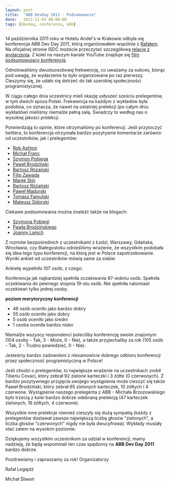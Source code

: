 ```yaml
---
layout: post
title: 	"ABB DevDay 2011 - Podsumowanie"
date: 	2011-11-03 08:00:00
tags: [devday, conference, abb]
---
```

14 października 2011 roku w Hotelu Andel's w Krakowie odbyła się konferencja ABB Dev Day 2011, którą organizowałem wspólnie z [Rafałem](http://twitter.com/rafek).
Na oficjalnej stronie ISDC możecie przeczytać szczegółową [relację z wydarzenia](http://www.abb.pl/cawp/seitp202/926311f89e9ce125c125793000411540.aspx). Z kolei na naszym kanale YouTube znajduje się [film podsumowujący konferencję](http://www.youtube.com/watch?v=KAtOFLC0m48%C2%A0).

Odnotowaliśmy *dwustuosobową* frekwencję, co uważamy za sukces, biorąc pod uwagę, że wydarzenie to było organizowane po raz pierwszy.
Cieszymy się, że udało się dotrzeć do tak szerokiej społeczności programistycznej.

W ciągu całego dnia uczestnicy mieli okazję usłyszeć sześciu prelegentów, w tym dwóch spoza Polski.
Frekwencja na każdym z wykładów była podobna, co oznacza, że nawet na ostatniej prelekcji (po całym dniu wykładów) mieliśmy niemalże pełną salę.
Świadczy to według nas o wysokiej jakości prelekcji.

Potwierdzają to opinie, które otrzymaliśmy po konferencji.
Jeśli przytoczyć twittera, to konferencja otrzymała bardzo pozytywne komentarze zarówno od uczestników, jak i prelegentów:

  * [Rob Ashton](http://twitter.com/#!/RobAshton/statuses/124988990871965697)
  * [Michał Franc](http://twitter.com/#!/francmichal/statuses/124940071832002560)
  * [Szymon Pobiega](http://twitter.com/#!/SzymonPobiega/statuses/125125188332425216)
  * [Paweł Brodziński](http://twitter.com/#!/pawelbrodzinski/statuses/125279436567351296)
  * [Bartosz Różański](http://twitter.com/#!/barozanski/statuses/125608423613136896)
  * [Filip Zawada](http://twitter.com/#!/fzawada/statuses/125491047852810240)
  * [Marek Stój](http://twitter.com/#!/MarekStoj/statuses/125176833137319936)
  * [Bartosz Różański](http://twitter.com/#!/barozanski/statuses/125280217911668736)
  * [Paweł Madurski](http://twitter.com/#!/PawelMadurski/statuses/125222134644609024)
  * [Tomasz Famulski](http://twitter.com/#!/tomaszf/statuses/124957551887523840)
  * [Mateusz Sidorski](http://twitter.com/#!/MattNomatter/statuses/124932322083610625)
 
Ciekawe podsumowania można znaleźć także na blogach:

  * [Szymona Pobiegi](http://simon-says-architecture.com/2011/10/20/abb-dev-day201)
  * [Pawła Brodzińskiego](http://blog.brodzinski.com/2011/10/visual-management.html)
  * [Joanny Lamch](http://jlfedra.blogspot.com/2011/10/abb-dev-day-2011.html)

Z rozmów bezpośrednich z uczestnikami z Łodzi, Warszawy, Gdańska, Wrocławia, czy Białegostoku odnieśliśmy wrażenie, że wszystkim podobała się idea tego typu konferencji, na którą jest w Polsce zapotrzebowanie.
Wyniki ankiet od uczestników mówią same za siebie:

Ankietę wypełniło 107 osób, z czego:

Konferencja jak najbardziej spełniła oczekiwania 87-iedmiu osób.
Spełniła oczekiwania do pewnego stopnia 19-stu osób.
Nie spełniła natomiast oczekiwań tylko jednej osoby.

**poziom merytoryczny konferencji**

  * 46 osób oceniło jako bardzo dobry
  * 55 osób oceniło jako dobry
  * 5 osób oceniło jako średni
  * 1 osoba oceniła bardzo nisko

Niemalże wszyscy respondenci poleciliby konferencję swoim znajomym (104 osoby - Tak, 3 - Może, 0 - Nie), a także przyjechaliby za rok (105 osób - Tak, 2 - Trudno powiedzieć, 0 - Nie).

Jesteśmy bardzo zadowoleni z niesamowicie dobrego odbioru konferencji przez społeczność programistyczną w Polsce!

Jeśli chodzi o prelegentów, to największe wrażenie na uczestnikach zrobił Tiberiu Covaci, który zebrał 92 zielone karteczki i 3 żółte (0 czerwonych).
Z bardzo pozytywnego przyjęcia swojego wystąpienia może cieszyć się także Paweł Brodziński, który zebrał 65 zielonych karteczek, 10 żółtych i 4 czerwone.
Wystąpienie naszego prelegenta z ABB - Michała Brzozowskiego było trzecią z kolei bardzo dobrze odebraną prelekcją (47 karteczek zielonych, 16 żółtych, 4 czerwone).

Wszystkie inne prelekcje również cieszyły się dużą sympatią (każdy z prelegentów dostawał zawsze największą liczbę głosów "zielonych", a liczba głosów "czerwonych" nigdy nie była dwucyfrowa).
Wykłady musiały stać zatem na wysokim poziomie.

Dziękujemy wszystkim uczestnikom za udział w konferencji, mamy nadzieję, że będą wspominali ten czas spędzony na **ABB Dev Day 2011** bardzo dobrze.

Pozdrawiamy i zapraszamy za rok!
Organizatorzy

Rafał Legiędź

Michał Śliwoń
